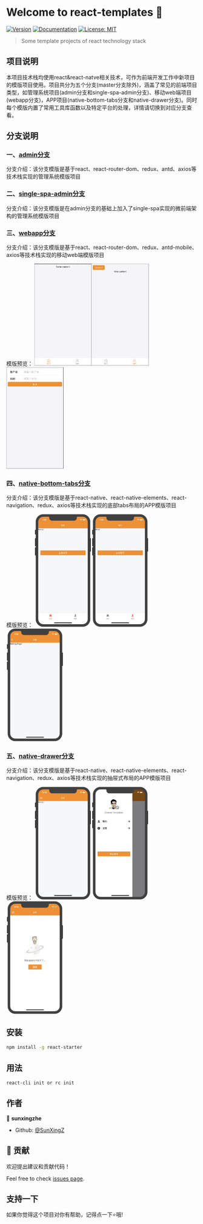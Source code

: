 # Welcome to react-templates 👋
[![Version](https://img.shields.io/npm/v/react-starter.svg)](https://www.npmjs.com/package/react-templates)
[![Documentation](https://img.shields.io/badge/documentation-yes-brightgreen.svg)](https://github.com/SunXingZ/react-templates/blob/master/README.md)
[![License: MIT](https://img.shields.io/badge/License-MIT-yellow.svg)](#)

> Some template projects of react technology stack

## 项目说明

本项目技术栈均使用react&react-natve相关技术，可作为前端开发工作中新项目的模版项目使用。项目共分为五个分支(master分支除外)，涵盖了常见的前端项目类型，如管理系统项目(admin分支和single-spa-admin分支)、移动web端项目(webapp分支)，APP项目(native-bottom-tabs分支和native-drawer分支)。同时每个模版内置了常用工具库函数以及特定平台的处理，详情请切换到对应分支查看。

## 分支说明

### 一、[admin分支](https://github.com/SunXingZ/react-templates/tree/admin)

分支介绍：该分支模版是基于react、react-router-dom、redux、antd、axios等技术栈实现的管理系统模版项目


### 二、[single-spa-admin分支](https://github.com/SunXingZ/react-templates/tree/single-spa-admin)

分支介绍：该分支模版是在admin分支的基础上加入了single-spa实现的微前端架构的管理系统模版项目

### 三、[webapp分支](https://github.com/SunXingZ/react-templates/tree/webapp)

分支介绍：该分支模版是基于react、react-router-dom、redux、antd-mobile、axios等技术栈实现的移动web端模版项目

模版预览：
<img src="https://github.com/SunXingZ/react-templates/blob/master/webapp_preview/home.png" width="30%"><img src="https://github.com/SunXingZ/react-templates/blob/master/webapp_preview/mine.png" width="30%"><img src="https://github.com/SunXingZ/react-templates/blob/master/webapp_preview/login.png" width="30%">

### 四、[native-bottom-tabs分支](https://github.com/SunXingZ/react-templates/tree/native-bottom-tabs)

分支介绍：该分支模版是基于react-native、react-native-elements、react-navigation、redux、axios等技术栈实现的底部tabs布局的APP模版项目

模版预览：
<img src="https://github.com/SunXingZ/react-templates/blob/master/bottom_tabs_preview/31585803617_.pic.jpg" width="30%"><img src="https://github.com/SunXingZ/react-templates/blob/master/bottom_tabs_preview/41585803618_.pic.jpg" width="30%"><img src="https://github.com/SunXingZ/react-templates/blob/master/bottom_tabs_preview/51585803618_.pic.jpg" width="30%">

### 五、[native-drawer分支](https://github.com/SunXingZ/react-templates/tree/native-drawer)

分支介绍：该分支模版是基于react-native、react-native-elements、react-navigation、redux、axios等技术栈实现的抽屉式布局的APP模版项目

模版预览：
<img src="https://github.com/SunXingZ/react-templates/blob/master/drawer_preview/31585750245_.pic.jpg" width="30%"><img src="https://github.com/SunXingZ/react-templates/blob/master/drawer_preview/41585750245_.pic.jpg" width="30%"><img src="https://github.com/SunXingZ/react-templates/blob/master/drawer_preview/51585789781_.pic.jpg" width="30%">

## 安装

```sh
npm install -g react-starter
```

## 用法

```sh
react-cli init or rc init
```

## 作者

👤 **sunxingzhe**

* Github: [@SunXingZ](https://github.com/SunXingZ)

## 🤝 贡献

欢迎提出建议和贡献代码！

Feel free to check [issues page](https://github.com/SunXingZ/react-templates/issues). 

## 支持一下

如果你觉得这个项目对你有帮助，记得点一下⭐️哦!
